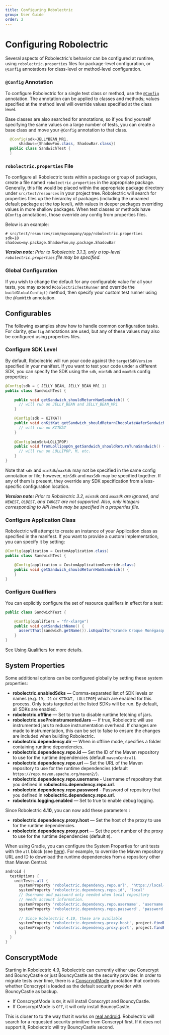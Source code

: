 ```yaml
---
title: Configuring Robolectric
group: User Guide
order: 2
---
```


# Configuring Robolectric

Several aspects of Robolectric's behavior can be configured at runtime, using `robolectric.properties` files for package-level configuration, or `@Config` annotations for class-level or method-level configuration.

### `@Config` Annotation

To configure Robolectric for a single test class or method, use the <a href="/javadoc/latest/org/robolectric/annotation/Config.html">`@Config`</a> annotation. The annotation can be applied to classes and methods; values specified at the method level will override values specified at the class level.

Base classes are also searched for annotations, so if you find yourself specifying the same values on a large number of tests, you can create a base class and move your `@Config` annotation to that class.

```java
  @Config(sdk=JELLYBEAN_MR1,
      shadows={ShadowFoo.class, ShadowBar.class})
  public class SandwichTest {
  }
```

### `robolectric.properties` File

To configure all Robolectric tests within a package or group of packages, create a file named `robolectric.properties` in the appropriate package. Generally, this file would be placed within the appropriate package directory under `src/test/resources` in your project tree. Robolectric will search for properties files up the hierarchy of packages (including the unnamed default package at the top level), with values in deeper packages overriding values in more shallow packages. When test classes or methods have `@Config` annotations, those override any config from properties files.

Below is an example:

```properties
# src/test/resources/com/mycompany/app/robolectric.properties
sdk=18
shadows=my.package.ShadowFoo,my.package.ShadowBar
```

***Version note:*** *Prior to Robolectric 3.1.3, only a top-level `robolectric.properties` file may be specified.* 

### Global Configuration

If you wish to change the default for any configurable value for all your tests, you may extend `RobolectricTestRunner` and override the `buildGlobalConfig()` method, then specify your custom test runner using the `@RunWith` annotation.

## Configurables

The following examples show how to handle common configuration tasks. For clarity, `@Config` annotations are used, but any of these values may also be configured using properties files.

### Configure SDK Level

By default, Robolectric will run your code against the `targetSdkVersion` specified in your manifest. If you want to test your code under a different SDK, you can specify the SDK using the `sdk`, `minSdk` and `maxSdk` config properties:

```java
@Config(sdk = { JELLY_BEAN, JELLY_BEAN_MR1 })
public class SandwichTest {

    public void getSandwich_shouldReturnHamSandwich() {
      // will run on JELLY_BEAN and JELLY_BEAN_MR1
    }

    @Config(sdk = KITKAT)
    public void onKitKat_getSandwich_shouldReturnChocolateWaferSandwich() {
      // will run on KITKAT
    }
    
    @Config(minSdk=LOLLIPOP)
    public void fromLollipopOn_getSandwich_shouldReturnTunaSandwich() {
      // will run on LOLLIPOP, M, etc.
    }
}
```

Note that `sdk` and `minSdk`/`maxSdk` may not be specified in the same config annotation or file; however, `minSdk` and `maxSdk` may be specified together. If any of them is present, they override any SDK specification from a less-specific configuration location.

***Version note:*** *Prior to Robolectric 3.2, `minSdk` and `maxSdk` are ignored, and `NEWEST`, `OLDEST`, and `TARGET` are not supported. Also, only integers corresponding to API levels may be specified in a properties file.* 

### Configure Application Class

Robolectric will attempt to create an instance of your Application class as specified in the manifest. If you want to provide a custom implementation, you can specify it by setting:

```java
@Config(application = CustomApplication.class)
public class SandwichTest {

    @Config(application = CustomApplicationOverride.class)
    public void getSandwich_shouldReturnHamSandwich() {
    }
}
```

### Configure Qualifiers

You can explicitly configure the set of resource qualifiers in effect for a test:

```java
public class SandwichTest {

    @Config(qualifiers = "fr-xlarge")
    public void getSandwichName() {
      assertThat(sandwich.getName()).isEqualTo("Grande Croque Monégasque");
    }
}
```

See [Using Qualifiers](/using-qualifiers) for more details.

## System Properties

Some additional options can be configured globally by setting these system properties:

* **robolectric.enabledSdks** — Comma-separated list of SDK levels or names (e.g. `19, 21` or `KITKAT, LOLLIPOP`) which are enabled for this process. Only tests targetted at the listed SDKs will be run. By default, all SDKs are enabled.
* **robolectric.offline** — Set to true to disable runtime fetching of jars.
* **robolectric.usePreinstrumentedJars** — If true, Robolectric will use instrumented jars to reduce instrumentation overhead. If changes are made to instrumentation, this can be set to false to ensure the changes are included when building Robolectric.
* **robolectric.dependency.dir** — When in offline mode, specifies a folder containing runtime dependencies.
* **robolectric.dependency.repo.id** — Set the ID of the Maven repository to use for the runtime dependencies (default `mavenCentral`).
* **robolectric.dependency.repo.url** — Set the URL of the Maven repository to use for the runtime dependencies (default `https://repo.maven.apache.org/maven2/`).
* **robolectric.dependency.repo.username** - Username of repository that you defined in **robolectric.dependency.repo.url**.
* **robolectric.dependency.repo.password** - Password of repository that you defined in **robolectric.dependency.repo.url**.
* **robolectric.logging.enabled** — Set to true to enable debug logging.

Since Robolectric **4.10**, you can now add these parameters :

* **robolectric.dependency.proxy.host** — Set the host of the proxy to use for the runtime dependencies.
* **robolectric.dependency.proxy.port** — Set the port number of the proxy to use for the runtime dependencies (default `0`).

When using Gradle, you can configure the System Properties for unit tests with the `all` block (see [here](http://tools.android.com/tech-docs/unit-testing-support)). For example, to override the Maven repository URL and ID to download the runtime dependencies from a repository other than Maven Central:

```groovy
android {
  testOptions {
    unitTests.all {
      systemProperty 'robolectric.dependency.repo.url', 'https://local-mirror/repo'
      systemProperty 'robolectric.dependency.repo.id', 'local'
      // Username and password only needed when local repository
      // needs account information.
      systemProperty 'robolectric.dependency.repo.username', 'username'
      systemProperty 'robolectric.dependency.repo.password', 'password'
      
      // Since Robolectric 4.10, these are available
      systemProperty 'robolectric.dependency.proxy.host', project.findProperty("systemProp.https.proxyHost") ?: System.getenv("ROBOLECTRIC_PROXY_HOST")
      systemProperty 'robolectric.dependency.proxy.port', project.findProperty("systemProp.https.proxyPort") ?: System.getenv("ROBOLECTRIC_PROXY_PORT")
    }
  }
}
```

## ConscryptMode

Starting in Robolectric 4.9, Robolectric can currently either use Conscrypt and BouncyCastle or just BouncyCastle as the security provider. 
In order to migrate tests over time, there is a [ConscryptMode](https://github.com/robolectric/robolectric/blob/master/annotations/src/main/java/org/robolectric/annotation/ConscryptMode.java) annotation that controls whether Conscrypt is loaded as the default security provider with BouncyCastle as backup. 

- If ConscryptMode is `ON`, it will install Conscrypt and BouncyCastle.
- If ConscryptMode is `OFF`, it will only install BouncyCastle.

This is closer to to the way that it works on [real android](https://cs.android.com/android/platform/superproject/+/android-13.0.0_r1:libcore/ojluni/src/main/java/java/security/Security.java;l=134-137). Robolectric will search for a requested security primitive from Conscrypt first. If it does not support it, Robolectric will try BouncyCastle second.
